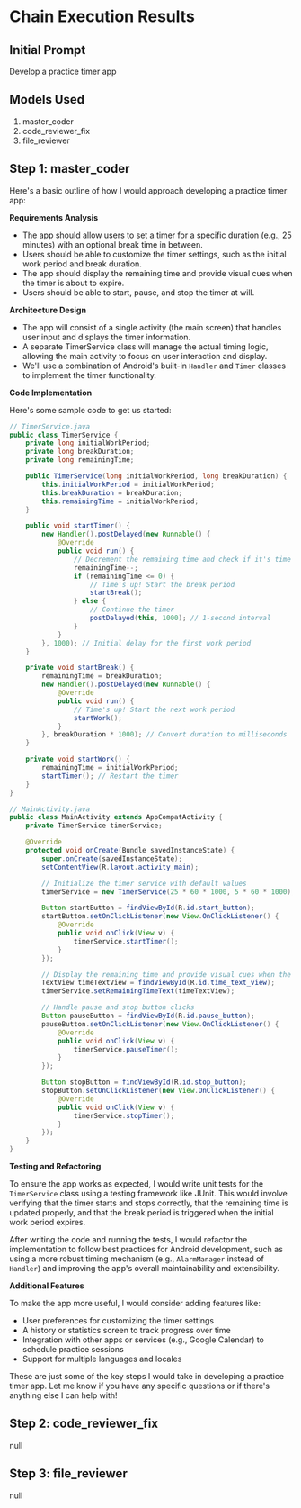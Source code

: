 # Chain Execution Results

## Initial Prompt

Develop a practice timer app

## Models Used

1. master_coder
2. code_reviewer_fix
3. file_reviewer

## Step 1: master_coder

Here's a basic outline of how I would approach developing a practice timer app:

**Requirements Analysis**

* The app should allow users to set a timer for a specific duration (e.g., 25 minutes) with an optional break time in between.
* Users should be able to customize the timer settings, such as the initial work period and break duration.
* The app should display the remaining time and provide visual cues when the timer is about to expire.
* Users should be able to start, pause, and stop the timer at will.

**Architecture Design**

* The app will consist of a single activity (the main screen) that handles user input and displays the timer information.
* A separate TimerService class will manage the actual timing logic, allowing the main activity to focus on user interaction and display.
* We'll use a combination of Android's built-in `Handler` and `Timer` classes to implement the timer functionality.

**Code Implementation**

Here's some sample code to get us started:
```java
// TimerService.java
public class TimerService {
    private long initialWorkPeriod;
    private long breakDuration;
    private long remainingTime;

    public TimerService(long initialWorkPeriod, long breakDuration) {
        this.initialWorkPeriod = initialWorkPeriod;
        this.breakDuration = breakDuration;
        this.remainingTime = initialWorkPeriod;
    }

    public void startTimer() {
        new Handler().postDelayed(new Runnable() {
            @Override
            public void run() {
                // Decrement the remaining time and check if it's time for a break
                remainingTime--;
                if (remainingTime <= 0) {
                    // Time's up! Start the break period
                    startBreak();
                } else {
                    // Continue the timer
                    postDelayed(this, 1000); // 1-second interval
                }
            }
        }, 1000); // Initial delay for the first work period
    }

    private void startBreak() {
        remainingTime = breakDuration;
        new Handler().postDelayed(new Runnable() {
            @Override
            public void run() {
                // Time's up! Start the next work period
                startWork();
            }
        }, breakDuration * 1000); // Convert duration to milliseconds
    }

    private void startWork() {
        remainingTime = initialWorkPeriod;
        startTimer(); // Restart the timer
    }
}

// MainActivity.java
public class MainActivity extends AppCompatActivity {
    private TimerService timerService;

    @Override
    protected void onCreate(Bundle savedInstanceState) {
        super.onCreate(savedInstanceState);
        setContentView(R.layout.activity_main);

        // Initialize the timer service with default values
        timerService = new TimerService(25 * 60 * 1000, 5 * 60 * 1000); // 25 minutes work + 5-minute break

        Button startButton = findViewById(R.id.start_button);
        startButton.setOnClickListener(new View.OnClickListener() {
            @Override
            public void onClick(View v) {
                timerService.startTimer();
            }
        });

        // Display the remaining time and provide visual cues when the timer is about to expire
        TextView timeTextView = findViewById(R.id.time_text_view);
        timerService.setRemainingTimeText(timeTextView);

        // Handle pause and stop button clicks
        Button pauseButton = findViewById(R.id.pause_button);
        pauseButton.setOnClickListener(new View.OnClickListener() {
            @Override
            public void onClick(View v) {
                timerService.pauseTimer();
            }
        });

        Button stopButton = findViewById(R.id.stop_button);
        stopButton.setOnClickListener(new View.OnClickListener() {
            @Override
            public void onClick(View v) {
                timerService.stopTimer();
            }
        });
    }
}
```
**Testing and Refactoring**

To ensure the app works as expected, I would write unit tests for the `TimerService` class using a testing framework like JUnit. This would involve verifying that the timer starts and stops correctly, that the remaining time is updated properly, and that the break period is triggered when the initial work period expires.

After writing the code and running the tests, I would refactor the implementation to follow best practices for Android development, such as using a more robust timing mechanism (e.g., `AlarmManager` instead of `Handler`) and improving the app's overall maintainability and extensibility.

**Additional Features**

To make the app more useful, I would consider adding features like:

* User preferences for customizing the timer settings
* A history or statistics screen to track progress over time
* Integration with other apps or services (e.g., Google Calendar) to schedule practice sessions
* Support for multiple languages and locales

These are just some of the key steps I would take in developing a practice timer app. Let me know if you have any specific questions or if there's anything else I can help with!

## Step 2: code_reviewer_fix

null

## Step 3: file_reviewer

null

